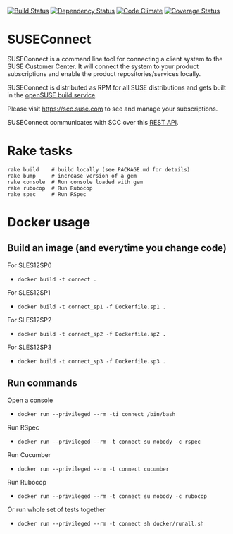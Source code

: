 [![Build Status](https://secure.travis-ci.org/SUSE/connect.png?branch=master)](https://travis-ci.org/SUSE/connect)
[![Dependency Status](https://gemnasium.com/SUSE/connect.svg)](https://gemnasium.com/SUSE/connect)
[![Code Climate](https://codeclimate.com/github/SUSE/connect.png)](https://codeclimate.com/github/SUSE/connect)
[![Coverage Status](https://coveralls.io/repos/SUSE/connect/badge.png?branch=master)](https://coveralls.io/r/SUSE/connect)

# SUSEConnect

SUSEConnect is a command line tool for connecting a client system to the SUSE Customer Center.
It will connect the system to your product subscriptions and enable the product repositories/services locally.

SUSEConnect is distributed as RPM for all SUSE distributions and gets built in
the [openSUSE build service](https://build.opensuse.org/package/show/systemsmanagement:SCC/SUSEConnect).

Please visit https://scc.suse.com to see and manage your subscriptions.

SUSEConnect communicates with SCC over this [REST API](https://github.com/SUSE/connect/blob/master/doc/SCC-API-%28Implemented%29.md).

# Rake tasks

```
rake build    # build locally (see PACKAGE.md for details)
rake bump     # increase version of a gem
rake console  # Run console loaded with gem
rake rubocop  # Run Rubocop
rake spec     # Run RSpec
```

# Docker usage

## Build an image (and everytime you change code)

For SLES12SP0

* `docker build -t connect .`

For SLES12SP1

* `docker build -t connect_sp1 -f Dockerfile.sp1 .`

For SLES12SP2

* `docker build -t connect_sp2 -f Dockerfile.sp2 .`

For SLES12SP3

* `docker build -t connect_sp3 -f Dockerfile.sp3 .`

## Run commands

Open a console

* `docker run --privileged --rm -ti connect /bin/bash`

Run RSpec

* `docker run --privileged --rm -t connect su nobody -c rspec`

Run Cucumber

* `docker run --privileged --rm -t connect cucumber`

Run Rubocop

* `docker run --privileged --rm -t connect su nobody -c rubocop`

Or run whole set of tests together

* `docker run --privileged --rm -t connect sh docker/runall.sh`
